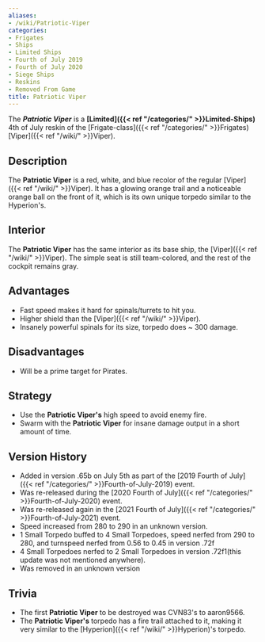 ```yaml
---
aliases:
- /wiki/Patriotic-Viper
categories:
- Frigates
- Ships
- Limited Ships
- Fourth of July 2019
- Fourth of July 2020
- Siege Ships
- Reskins
- Removed From Game
title: Patriotic Viper
---
```


The **_Patriotic Viper_** is a **[Limited]({{< ref "/categories/" >}}Limited-Ships)** 4th of July reskin of the [Frigate-class]({{< ref "/categories/" >}}Frigates) [Viper]({{< ref "/wiki/" >}}Viper).

## Description

The **Patriotic Viper** is a red, white, and blue recolor of the regular [Viper]({{< ref "/wiki/" >}}Viper). It has a glowing orange trail and a noticeable orange ball on the front of it, which is its own unique torpedo similar to the Hyperion's.

## Interior

The **Patriotic Viper** has the same interior as its base ship, the [Viper]({{< ref "/wiki/" >}}Viper). The simple seat is still team-colored, and the rest of the cockpit remains gray.

## Advantages

- Fast speed makes it hard for spinals/turrets to hit you.
- Higher shield than the [Viper]({{< ref "/wiki/" >}}Viper).
- Insanely powerful spinals for its size, torpedo does ~ 300 damage.

## Disadvantages

- Will be a prime target for Pirates.

## Strategy

- Use the **Patriotic Viper's** high speed to avoid enemy fire.
- Swarm with the **Patriotic Viper** for insane damage output in a short amount of time.

## Version History 

- Added in version .65b on July 5th as part of the [2019 Fourth of July]({{< ref "/categories/" >}}Fourth-of-July-2019) event.
- Was re-released during the [2020 Fourth of July]({{< ref "/categories/" >}}Fourth-of-July-2020) event.
- Was re-released again in the [2021 Fourth of July]({{< ref "/categories/" >}}Fourth-of-July-2021) event.
- Speed increased from 280 to 290 in an unknown version.
- 1 Small Torpedo buffed to 4 Small Torpedoes, speed nerfed from 290 to 280, and turnspeed nerfed from 0.56 to 0.45 in version .72f
- 4 Small Torpedoes nerfed to 2 Small Torpedoes in version .72f1(this update was not mentioned anywhere).
- Was removed in an unknown version

## Trivia

- The first **Patriotic Viper** to be destroyed was CVN83's to aaron9566.
- The **Patriotic Viper's** torpedo has a fire trail attached to it, making it very similar to the [Hyperion]({{< ref "/wiki/" >}}Hyperion)'s torpedo.